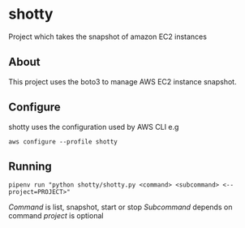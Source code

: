 # shotty
Project which takes the snapshot of amazon EC2 instances

## About
This project uses the boto3 to manage AWS EC2 instance snapshot.

## Configure
shotty uses the configuration used by AWS CLI e.g

`aws configure --profile shotty`

## Running

`pipenv run "python shotty/shotty.py <command> <subcommand> <--project=PROJECT>"`

*Command* is list, snapshot, start or stop
*Subcommand* depends on command
*project*  is optional


